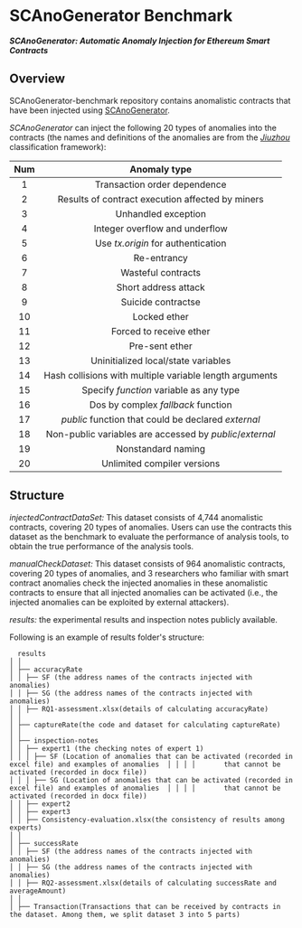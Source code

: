 # SCAnoGenerator Benchmark
***SCAnoGenerator: Automatic Anomaly Injection for Ethereum Smart Contracts***

## Overview

SCAnoGenerator-benchmark repository contains anomalistic contracts that have been injected using [SCAnoGenerator](https://github.com/Our4514444/SCAnoGenerator). 

*SCAnoGenerator* can inject the following 20 types of anomalies into the contracts (the names and definitions of the anomalies are from the *[Jiuzhou](https://github.com/xf97/JiuZhou)* classification framework):

| Num  |                       Anomaly type                       |
| :--: | :------------------------------------------------------: |
|  1   |               Transaction order dependence               |
|  2   |     Results of contract execution affected by miners     |
|  3   |                   Unhandled exception                    |
|  4   |              Integer overflow and underflow              |
|  5   |            Use *tx.origin* for authentication            |
|  6   |                       Re-entrancy                        |
|  7   |                    Wasteful contracts                    |
|  8   |                   Short address attack                   |
|  9   |                    Suicide contractse                    |
|  10  |                       Locked ether                       |
|  11  |                 Forced to receive ether                  |
|  12  |                      Pre-sent ether                      |
|  13  |           Uninitialized local/state variables            |
|  14  | Hash collisions with multiple variable length  arguments |
|  15  |         Specify *function* variable as any type          |
|  16  |            Dos by complex *fallback* function            |
|  17  |   *public* function that could be declared  *external*   |
|  18  | Non-public variables are accessed by *public*/*external* |
|  19  |                    Nonstandard naming                    |
|  20  |               Unlimited compiler versions                |



## Structure

*injectedContractDataSet:* This dataset consists of 4,744 anomalistic contracts, covering 20 types of anomalies. Users can use the contracts this dataset as the benchmark to evaluate the performance of analysis tools, to obtain the true performance of the analysis tools.

*manualCheckDataset:* This dataset consists of 964 anomalistic contracts, covering 20 types of anomalies, and 3 researchers who familiar with smart contract anomalies check the injected anomalies in these anomalistic contracts to ensure that all injected anomalies can be activated (i.e., the injected anomalies can be exploited by external attackers). 

*results:*  the experimental results and inspection notes publicly available.

 Following is an example of results folder's structure:

      results
    │ │
    │ ├── accuracyRate
    │ │ ├── SF (the address names of the contracts injected with anomalies)
    │ │ ├── SG (the address names of the contracts injected with anomalies)
    │ │ ├── RQ1-assessment.xlsx(details of calculating accuracyRate)
    │ │ 
    │ ├── captureRate(the code and dataset for calculating captureRate)
    │ │ 
    │ ├── inspection-notes
    │ │ ├── expert1 (the checking notes of expert 1)	
    │ │ │ ├── SF (Location of anomalies that can be activated (recorded in excel file) and examples of anomalies  │ │ │ │		that cannot be activated (recorded in docx file))
    │ │ │ ├── SG (Location of anomalies that can be activated (recorded in excel file) and examples of anomalies  │ │ │ │		that cannot be activated (recorded in docx file))
    │ │ ├── expert2
    │ │ ├── expert3
    │ │ ├── Consistency-evaluation.xlsx(the consistency of results among experts)
    │ │
    │ ├── successRate
    │ │ ├── SF (the address names of the contracts injected with anomalies)
    │ │ ├── SG (the address names of the contracts injected with anomalies)
    │ │ ├── RQ2-assessment.xlsx(details of calculating successRate and averageAmount)
    │ │
    │ ├── Transaction(Transactions that can be received by contracts in the dataset. Among them, we split dataset 3 into 5 parts)  	   


​     
